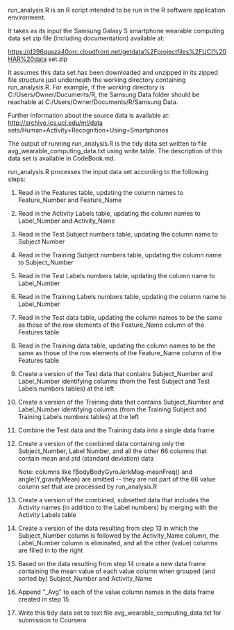 run_analysis.R is an R script intended to be run in the R software application environment.

It takes as its input the Samsung Galaxy S smartphone wearable computing
data set zip file (including documentation) available at:

https://d396qusza40orc.cloudfront.net/getdata%2Fprojectfiles%2FUCI%20HAR%20data set.zip

It assumes this data set has been downloaded and unzipped in its zipped file structure just 
underneath the working directory containing run_analysis.R.  For example, if the working directory
is C:/Users/Owner/Documents/R, the Samsung Data folder should be reachable at
C:/Users/Owner/Documents/R/Samsung Data.

Further information about the source data is available at:
http://archive.ics.uci.edu/ml/data sets/Human+Activity+Recognition+Using+Smartphones

The output of running run_analysis.R is the tidy data set written to file
avg_wearable_computing_data.txt using write.table.  The description of this data set
is available in CodeBook.md.

run_analysis.R processes the input data set according to the following steps:

1. Read in the Features table, updating the column names to Feature_Number and Feature_Name

2. Read in the Activity Labels table, updating the column names to Label_Number and Activity_Name

3. Read in the Test Subject numbers table, updating the column name to Subject Number

4. Read in the Training Subject numbers table, updating the column name to Subject_Number

5. Read in the Test Labels numbers table, updating the column name to Label_Number

6. Read in the Training Labels numbers table, updating the column name to Label_Number

7. Read in the Test data table, updating the column names to be the same as those of the row elements
   of the Feature_Name column of the Features table

8. Read in the Training data table, updating the column names to be the same as those of the row elements
   of the Feature_Name column of the Features table

9. Create a version of the Test data that contains Subject_Number and Label_Number
   identifying columns (from the Test Subject and Test Labels numbers tables) at the left

10. Create a version of the Training data that contains Subject_Number and Label_Number
   identifying columns (from the Training Subject and Training Labels numbers tables) at the left

11. Combine the Test data and the Training data into a single data frame

12. Create a version of the combined data containing only the Subject_Number, Label Number, and
    all the other 66 columns that contain mean and std (standard deviation) data
	
    Note: columns like fBodyBodyGyroJerkMag-meanFreq() and angle(Y,gravityMean) are
          omitted -- they are not part of the 66 value column set that are processed
          by run_analysis.R		  

13. Create a version of the combined, subsetted data that includes the Activity names 
    (in addition to the Label numbers) by merging with the Activity Labels table

14. Create a version of the data resulting from step 13 in which the Subject_Number column
    is followed by the Activity_Name column, the Label_Number column is eliminated, and all the
    other (value) columns are filled in to the right

15. Based on the data resulting from step 14 create a new data frame containing the mean value of 
    each value column when grouped (and sorted by) Subject_Number and Activity_Name

16. Append "_Avg" to each of the value column names in the data frame created in step 15

17. Write this tidy data set to text file avg_wearable_computing_data.txt 
    for submission to Coursera
